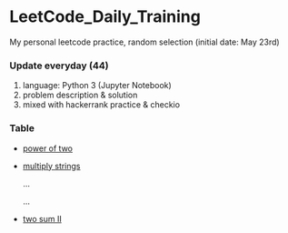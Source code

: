 # LeetCode_Daily_Training
My personal leetcode practice, random selection (initial date: May 23rd)
### Update everyday (44)
1) language: Python 3 (Jupyter Notebook)
2) problem description & solution 
3) mixed with hackerrank practice & checkio
### Table
* [power of two](https://github.com/xlyue92/LeetCode_Daily_Training/blob/master/%20power%20of%20two.ipynb)
* [multiply strings](https://github.com/xlyue92/LeetCode_Daily_Training/blob/master/multiply%20strings.ipynb)

     ...
     
     ...
   
* [two sum II](https://github.com/xlyue92/LeetCode_Daily_Training/blob/master/two%20sum%20II.ipynb)

